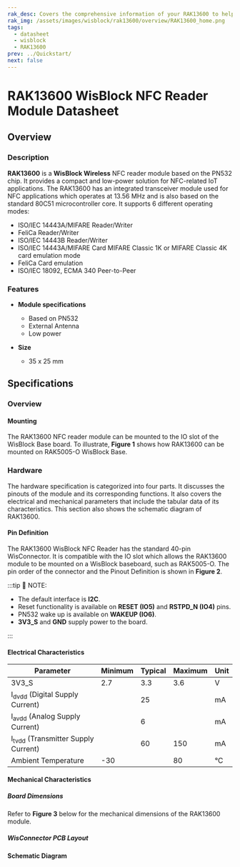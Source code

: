 ```yaml
---
rak_desc: Covers the comprehensive information of your RAK13600 to help you use it. This information includes technical specifications, characteristics, and requirements, and it also discusses the device components.
rak_img: /assets/images/wisblock/rak13600/overview/RAK13600_home.png
tags:
  - datasheet
  - wisblock
  - RAK13600
prev: ../Quickstart/
next: false
---
```


# RAK13600 WisBlock NFC Reader Module Datasheet

## Overview

### Description

**RAK13600** is a **WisBlock Wireless** NFC reader module based on the PN532 chip. It provides a compact and low-power solution for NFC-related IoT applications. The RAK13600 has an integrated transceiver module used for NFC applications which operates at 13.56 MHz and is also based on the standard 80C51 microcontroller core. It supports 6 different operating
modes:


- ISO/IEC 14443A/MIFARE Reader/Writer
- FeliCa Reader/Writer
- ISO/IEC 14443B Reader/Writer
- ISO/IEC 14443A/MIFARE Card MIFARE Classic 1K or MIFARE Classic 4K card emulation mode
- FeliCa Card emulation
- ISO/IEC 18092, ECMA 340 Peer-to-Peer

### Features

* **Module specifications**    
    * Based on PN532   
    * External Antenna   
    * Low power    

* **Size**    
    * 35 x 25&nbsp;mm 

## Specifications

### Overview

#### Mounting

The RAK13600 NFC reader module can be mounted to the IO slot of the WisBlock Base board. To illustrate, **Figure 1** shows how RAK13600 can be mounted on RAK5005-O WisBlock Base.

<rk-img
  src="/assets/images/wisblock/rak13600/datasheet/mounting-mechanism.png"
  width="80%"
  caption="RAK13600 Mounting to WisBlock Base"
/>

### Hardware

The hardware specification is categorized into four parts. It discusses the pinouts of the module and its corresponding functions. It also covers the electrical and mechanical parameters that include the tabular data of its characteristics. This section also shows the schematic diagram of RAK13600.

#### Pin Definition

The RAK13600 WisBlock NFC Reader has the standard 40-pin WisConnector. It is compatible with the IO slot which allows the RAK13600 module to be mounted on a WisBlock baseboard, such as RAK5005-O. The pin order of the connector and the Pinout Definition is shown in **Figure 2**.

<rk-img
  src="/assets/images/wisblock/rak13600/datasheet/RAK13600_Pinouts.svg"
  width="70%"
  caption="RAK13600 IO Slot Connector"
/>

:::tip 📝 NOTE:

- The default interface is **I2C**.
- Reset functionality is available on **RESET (IO5)** and **RSTPD_N (IO4)** pins.
- PN532 wake up is available on **WAKEUP (IO6)**.
- **3V3_S** and **GND** supply power to the board.

:::

#### Electrical Characteristics

| Parameter                                     | Minimum | Typical | Maximum | Unit |
| --------------------------------------------- | ------- | ------- | ------- | ---- |
| 3V3_S                                         | 2.7     | 3.3     | 3.6     | V    |
| I<sub>dvdd</sub> (Digital Supply Current)     |         | 25      |         | mA   |
| I<sub>avdd</sub> (Analog Supply Current)      |         | 6       |         | mA   |
| I<sub>tvdd</sub> (Transmitter Supply Current) |         | 60      | 150     | mA   |
| Ambient Temperature                           | -30     |         | 80      | °C   |

#### Mechanical Characteristics

##### Board Dimensions

Refer to **Figure 3** below for the mechanical dimensions of the RAK13600 module.

<rk-img
  src="/assets/images/wisblock/rak13600/datasheet/mechanical-dimensions.png"
  width="100%"
  caption="RAK13600 Mechanical Dimensions"
/>

##### WisConnector PCB Layout

<rk-img
  src="/assets/images/wisblock/rak13600/datasheet/MxxS1003K6M.png"
  width="100%"
  caption="WisConnector PCB footprint and recommendations"
/>

#### Schematic Diagram

<rk-img
  src="/assets/images/wisblock/rak13600/datasheet/schematic.png"
  width="100%"
  caption="RAK13600 Schematic Diagram"
/>
